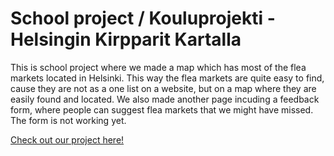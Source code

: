 # School project / Kouluprojekti - Helsingin Kirpparit Kartalla

This is school project where we made a map which has most of the flea markets located in Helsinki. This way the flea markets are quite easy to find, cause they are not
as a one list on a website, but on a map where they are easily found and located. 
We also made another page incuding a feedback form, where people can suggest flea markets that we might have missed. The form is not working yet.

[Check out our project here!](https://kouluprojekti-hkk.vercel.app/)
